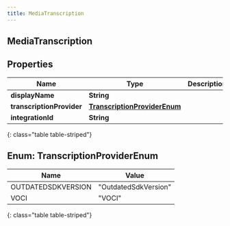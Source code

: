 ```yaml
---
title: MediaTranscription
---
```

## MediaTranscription


## Properties

| Name | Type | Description | Notes |
| ------------ | ------------- | ------------- | ------------- |
| **displayName** | **String** |  |  [optional] |
| **transcriptionProvider** | [**TranscriptionProviderEnum**](#TranscriptionProviderEnum) |  |  [optional] |
| **integrationId** | **String** |  |  [optional] |
{: class="table table-striped"}


<a name="TranscriptionProviderEnum"></a>

## Enum: TranscriptionProviderEnum

| Name | Value |
| ---- | ----- |
| OUTDATEDSDKVERSION | &quot;OutdatedSdkVersion&quot; |
| VOCI | &quot;VOCI&quot; |
{: class="table table-striped"}


